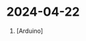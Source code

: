 # 2024-04-22

1. [](https://github.comundefined "Extreme Electronics Learning Laboratory") [Arduino]
